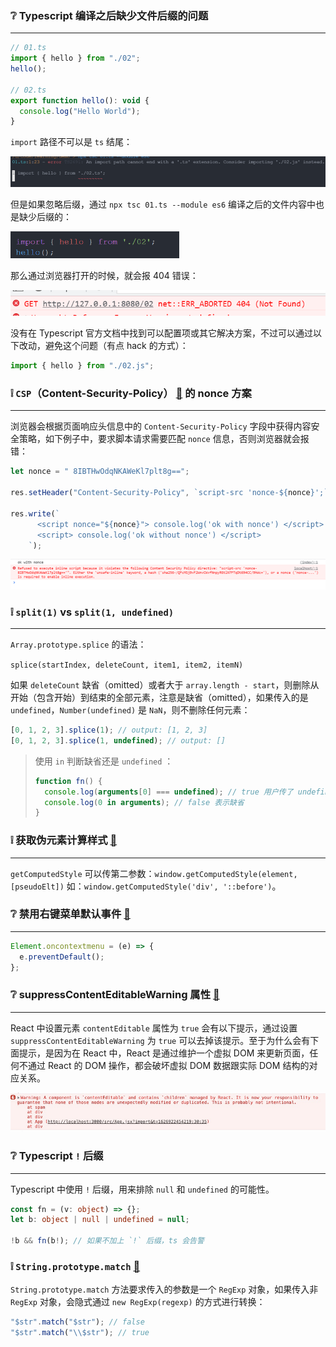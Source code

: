 ### ❔ Typescript 编译之后缺少文件后缀的问题

---

```js
// 01.ts
import { hello } from "./02";
hello();

// 02.ts
export function hello(): void {
  console.log("Hello World");
}
```

`import` 路径不可以是 `ts` 结尾：

![tsc error](../asserts/2021-08-10-14-08-43.png)

但是如果忽略后缀，通过 `npx tsc 01.ts --module es6` 编译之后的文件内容中也是缺少后缀的：

<img src="../asserts/2021-08-10-14-11-23.png" alt="01.js" width="270" />

那么通过浏览器打开的时候，就会报 404 错误：

<img src="../asserts/2021-08-10-14-12-29.png" alt="01.js" width="540" />

没有在 Typescript 官方文档中找到可以配置项或其它解决方案，不过可以通过以下改动，避免这个问题（有点 hack 的方式）：

```ts
import { hello } from "./02.js";
```

### ❕ `CSP`（Content-Security-Policy） [🔗](https://developer.mozilla.org/en-US/docs/Web/HTTP/CSP) 的 nonce 方案

---

浏览器会根据页面响应头信息中的 `Content-Security-Policy` 字段中获得内容安全策略，如下例子中，要求脚本请求需要匹配 `nonce` 信息，否则浏览器就会报错：

```js
let nonce = " 8IBTHwOdqNKAWeKl7plt8g==";

res.setHeader("Content-Security-Policy", `script-src 'nonce-${nonce}';`); // 不要忽略了引号 '' 💢

res.write(`
      <script nonce="${nonce}"> console.log('ok with nonce') </script>
      <script> console.log('ok without nonce') </script>
    `);
```

![Content-Security-Policy](../asserts/2021-08-10-15-38-35.png)

### ❕ `split(1)` vs `split(1, undefined)`

---

`Array.prototype.splice` 的语法：

`splice(startIndex, deleteCount, item1, item2, itemN)`

如果 `deleteCount` 缺省（omitted）或者大于 `array.length - start`，则删除从开始（包含开始）到结束的全部元素，注意是缺省（omitted），如果传入的是 `undefined`，`Number(undefined)` 是 `NaN`，则不删除任何元素：

```js
[0, 1, 2, 3].splice(1); // output: [1, 2, 3]
[0, 1, 2, 3].splice(1, undefined); // output: []
```

> 使用 `in` 判断缺省还是 `undefined` ：
>
> ```js
> function fn() {
>   console.log(arguments[0] === undefined); // true 用户传了 undefined 也可能是 true
>   console.log(0 in arguments); // false 表示缺省
> }
> ```

### ❕ 获取伪元素计算样式 [🔗](https://developer.mozilla.org/en-US/docs/Web/API/Window/getComputedStyle#syntax)

---

`getComputedStyle` 可以传第二参数：`window.getComputedStyle(element, [pseudoElt])`
如：`window.getComputedStyle('div', '::before')`。

### ❔ 禁用右键菜单默认事件 [🔗](https://developer.mozilla.org/en-US/docs/Web/API/GlobalEventHandlers/oncontextmenu)

---

```js
Element.oncontextmenu = (e) => {
  e.preventDefault();
};
```

### ❔ suppressContentEditableWarning 属性 [🔗](https://zh-hans.reactjs.org/docs/dom-elements.html#suppresscontenteditablewarning)

---

React 中设置元素 `contentEditable` 属性为 `true` 会有以下提示，通过设置 `suppressContentEditableWarning` 为 `true` 可以去掉该提示。至于为什么会有下面提示，是因为在 React 中，React 是通过维护一个虚拟 DOM 来更新页面，任何不通过 React 的 DOM 操作，都会破坏虚拟 DOM 数据跟实际 DOM 结构的对应关系。

![React Warning](../asserts/2021-08-10-14-48-05.png)

### ❔ Typescript `!` 后缀

---

Typescript 中使用 `!` 后缀，用来排除 `null` 和 `undefined` 的可能性。

```ts
const fn = (v: object) => {};
let b: object | null | undefined = null;

!b && fn(b!); // 如果不加上 `!` 后缀，ts 会告警
```

### ❕ `String.prototype.match` [🔗](https://developer.mozilla.org/en-US/docs/Web/JavaScript/Reference/Global_Objects/String/match)

`String.prototype.match` 方法要求传入的参数是一个 `RegExp` 对象，如果传入非 `RegExp` 对象，会隐式通过 `new RegExp(regexp)` 的方式进行转换：

```js
"$str".match("$str"); // false
"$str".match("\\$str"); // true
```
